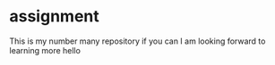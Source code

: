 # assignment
This is my number many repository if you can
I am looking forward to learning more hello
